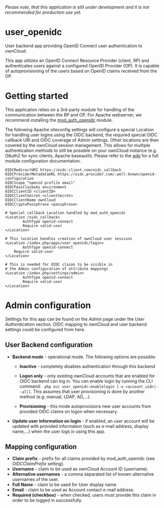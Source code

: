 *Please note, that this application is still under development and it is not recommended
for production use yet.*

# user_openidc
User backend app providing OpenID Connect user authentication to ownCloud.

This app utilizes an OpenID Connect Resource Provider (client, RP) and authenticates
users against a configured OpenID Provider (OP). It is capable of
autoprovisioning of the users based on OpenID claims received from the OP.

# Getting started

This application relies on a 3rd-party module for handling of the communication
between the RP and OP. For Apache webserver, we recommend installing the [mod_auth_openidc](https://github.com/zmartzone/mod_auth_openidc)
module.

The following Apache siteconfig settings will configure a special Location for handling
user logins using the OIDC backend, the required special OIDC callback URI and OIDC coverage of
Admin settings. Other locations are then covered by the ownCloud session management. This
allows for multiple authentication methods to still be possible on your ownCloud
instance (e.g. OAuth2 for sync clients, Apache baseauth). Please refer to the [wiki](https://github.com/zmartzone/mod_auth_openidc/wiki)
for a full module configuration documentation.
```
OIDCRedirectURI https://oidc.client.com/oidc_callback
OIDCProviderMetadataURL https://oidc.provider.com/.well-known/openid-configuration
OIDCScope "openid profile email"
OIDCPassClaimsAs environment
OIDCClientID <clientID>
OIDCClientSecret <clientSecret>
OIDCClientName ownCloud
OIDCCryptoPassphrase <passphrase>

# Special callback Location handled by mod_auth_openidc
<Location /oidc_callback>
        AuthType openid-connect
        Require valid-user
</Location>

# This location handles creation of ownCloud user sessions
<Location /index.php/apps/user_openidc/login>
        AuthType openid-connect
	Require valid-user
</Location>

# This is needed for OIDC claims to be visible in
# the Admin configuration of attribute mappings
<Location /index.php/settings/admin>
        AuthType openid-connect
        Require valid-user
</Location>
```

# Admin configuration

Settings for this app can be found on the _Admin_ page under the _User Authentication_ section.
OIDC mapping to ownCloud and user backend settings could be configured from here.

## User Backend configuration

* **Backend mode** - operational mode. The following options are possible:
   * **Inactive** - completely disables authentication through this backend
	
   * **Logon only** - only existing ownCloud accounts that are enabled for OIDC backend can log in.
                       You can enable login by running the CLI command:
                       ``` 
		       php occ user_openidc:enablelogin [-u <account_uid>|--all]
                       ```.
                       This assumes that user provisioning is done by another method (e.g. manual, LDAP, AD,...).
   * **Provisioning** - this mode autoprovisions new user accounts from provided OIDC claims on logon when necessary.
* **Update user information on login** - if enabled, an user account will be updated with provided information (such as e-mail address, display name,...) when the user logs in using this app.

## Mapping configuration

* **Claim prefix** - prefix for all claims provided by mod_auth_openidc (see _OIDCClaimPrefix_ setting).
* **Username** - claim to be used as ownCloud Account ID (username).
* **Alternative usernames** - a comma separated list of known alternative usernames of the user.
* **Full Name** - claim to be used for User display name.
* **Email** - claim to be used as Account contact e-mail address.
* **Required (checkbox)** - when checked, users must provide this claim in order to be logged in successfully.
